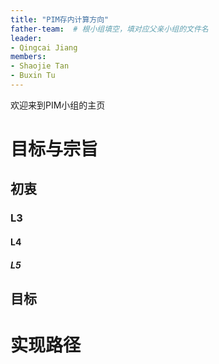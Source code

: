 ```yaml
---
title: "PIM存内计算方向"
father-team:  # 根小组填空，填对应父亲小组的文件名
leader:
- Qingcai Jiang
members:
- Shaojie Tan
- Buxin Tu
---
```


欢迎来到PIM小组的主页

# 目标与宗旨

## 初衷

### L3

#### L4

##### L5

## 目标

# 实现路径

